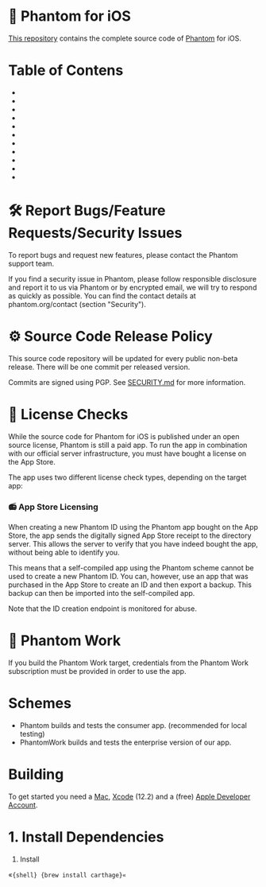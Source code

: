 # 👻 Phantom for iOS

[This repository](https://github.com/nordbearbotdev/phantom-dev) contains the complete source code of [Phantom](https://phantom.org) for iOS.

# Table of Contens

*
*
*
*
*
*
*
*
*
*
*

# 🛠 Report Bugs/Feature Requests/Security Issues

To report bugs and request new features, please contact the Phantom support team.

If you find a security issue in Phantom, please follow responsible disclosure and report it to us via Phantom or by encrypted email, we will try to respond as quickly as possible. You can find the contact details at phantom.org/contact (section "Security").

# ⚙ Source Code Release Policy

This source code repository will be updated for every public non-beta release. There will be one commit per released version.

Commits are signed using PGP. See [SECURITY.md](https://github.com/nordbearbotdev/phantom-ios/blob/main/SECURITY.md) for more information.

# 📖 License Checks

While the source code for Phantom for iOS is published under an open source license, Phantom is still a paid app. To run the app in combination with our official server infrastructure, you must have bought a license on the App Store.

The app uses two different license check types, depending on the target app:

### 📻 App Store Licensing
When creating a new Phantom ID using the Phantom app bought on the App Store, the app sends the digitally signed App Store receipt to the directory server. This allows the server to verify that you have indeed bought the app, without being able to identify you.

This means that a self-compiled app using the Phantom scheme cannot be used to create a new Phantom ID. You can, however, use an app that was purchased in the App Store to create an ID and then export a backup. This backup can then be imported into the self-compiled app.

Note that the ID creation endpoint is monitored for abuse.

# 🔧 Phantom Work
If you build the Phantom Work target, credentials from the Phantom Work subscription must be provided in order to use the app.


# Schemes

* Phantom builds and tests the consumer app. (recommended for local testing)
* PhantomWork builds and tests the enterprise version of our app.


# Building

To get started you need a [Mac](https://www.apple.com/mac/), [Xcode](https://developer.apple.com/xcode/) (12.2) and a (free) [Apple Developer Account](https://developer.apple.com/programs/).

# 1. Install Dependencies

1. Install 


«`{shell} {brew install carthage}«`
